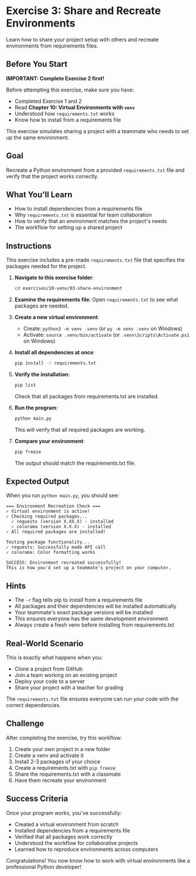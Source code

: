 # Exercise 3: Share and Recreate Environments

Learn how to share your project setup with others and recreate environments from requirements files.

## Before You Start

**IMPORTANT: Complete Exercise 2 first!**

Before attempting this exercise, make sure you have:
- Completed Exercise 1 and 2
- Read **Chapter 10: Virtual Environments with `venv`**
- Understood how `requirements.txt` works
- Know how to install from a requirements file

This exercise simulates sharing a project with a teammate who needs to set up the same environment.

## Goal

Recreate a Python environment from a provided `requirements.txt` file and verify that the project works correctly.

## What You'll Learn

- How to install dependencies from a requirements file
- Why `requirements.txt` is essential for team collaboration
- How to verify that an environment matches the project's needs
- The workflow for setting up a shared project

## Instructions

This exercise includes a pre-made `requirements.txt` file that specifies the packages needed for the project.

1. **Navigate to this exercise folder**:
   ```bash
   cd exercises/10-venv/03-share-environment
   ```

2. **Examine the requirements file**:
   Open `requirements.txt` to see what packages are needed.

3. **Create a new virtual environment**:
   - Create: `python3 -m venv .venv` (or `py -m venv .venv` on Windows)
   - Activate: `source .venv/bin/activate` (or `.venv\Scripts\Activate.ps1` on Windows)

4. **Install all dependencies at once**:
   ```bash
   pip install -r requirements.txt
   ```

5. **Verify the installation**:
   ```bash
   pip list
   ```
   Check that all packages from requirements.txt are installed.

6. **Run the program**:
   ```bash
   python main.py
   ```
   This will verify that all required packages are working.

7. **Compare your environment**:
   ```bash
   pip freeze
   ```
   The output should match the requirements.txt file.

## Expected Output

When you run `python main.py`, you should see:

```
=== Environment Recreation Check ===
✓ Virtual environment is active!
✓ Checking required packages...
  ✓ requests (version X.XX.X) - installed
  ✓ colorama (version X.X.X) - installed
✓ All required packages are installed!

Testing package functionality...
✓ requests: Successfully made API call
✓ colorama: Color formatting works

SUCCESS: Environment recreated successfully!
This is how you'd set up a teammate's project on your computer.
```

## Hints

- The `-r` flag tells pip to install from a requirements file
- All packages and their dependencies will be installed automatically
- Your teammate's exact package versions will be installed
- This ensures everyone has the same development environment
- Always create a fresh venv before installing from requirements.txt

## Real-World Scenario

This is exactly what happens when you:
- Clone a project from GitHub
- Join a team working on an existing project
- Deploy your code to a server
- Share your project with a teacher for grading

The `requirements.txt` file ensures everyone can run your code with the correct dependencies.

## Challenge

After completing the exercise, try this workflow:

1. Create your own project in a new folder
2. Create a venv and activate it
3. Install 2-3 packages of your choice
4. Create a requirements.txt with `pip freeze`
5. Share the requirements.txt with a classmate
6. Have them recreate your environment

## Success Criteria

Once your program works, you've successfully:
- Created a virtual environment from scratch
- Installed dependencies from a requirements file
- Verified that all packages work correctly
- Understood the workflow for collaborative projects
- Learned how to reproduce environments across computers

Congratulations! You now know how to work with virtual environments like a professional Python developer!